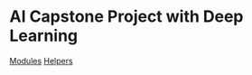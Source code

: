 

# AI Capstone Project with Deep Learning

[Modules](www.notion.so/dba85c28-92ff-4c5f-bf51-746dc5a72eec)
[Helpers](www.notion.so/389986c7-31f0-4889-a5b4-4705a23ba815)
